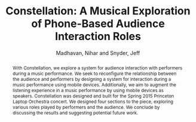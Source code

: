 --- 
title: "Constellation: A Musical Exploration of Phone-Based Audience Interaction Roles" 
abstract: "With Constellation, we explore a system for audience interaction with performers during a music performance. We seek to reconfigure the relationship between the audience and performers by designing a system for interaction during a music performance using mobile devices. Additionally, we aim to augment the listening experience in a music performance by using mobile devices as speakers. Constellation was designed and built for the Spring 2015 Princeton Laptop Orchestra concert. We designed four sections to the piece, exploring various roles played by performers and the audience. We conclude by discussing the results and suggesting potential future work." 
address: "Atlanta, Georgia" 
author: "Madhavan, Nihar and Snyder, Jeff"
webAuthor: "Nihar Madhavan, Jeff Snyder" 
booktitle: "Proceedings of the International Web Audio Conference" 
editor: "Freeman, Jason and Lerch, Alexander and Paradis, Matthew" 
month: "Proceedings of the International Web Audio Conference"
pages: "" 
publisher: "Georgia Tech" 
series: "WAC '16"
track: "Performance"  
year: "2016" 
id: "2016_EA_79" 
tags: year2016
media: undefined 
pdflink: undefined
ISSN: 2663-5844
---